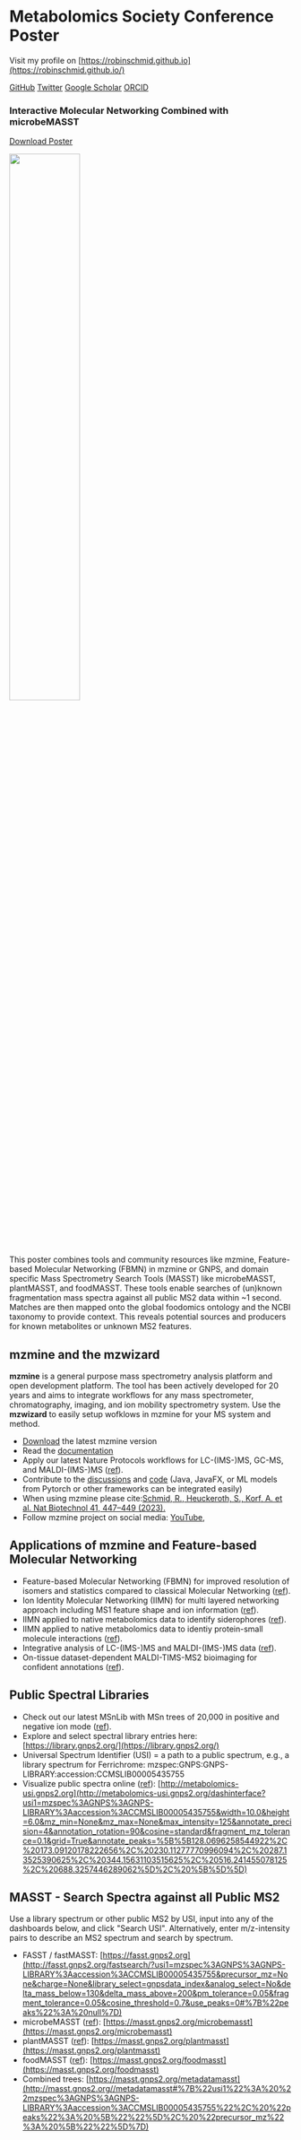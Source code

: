# Metabolomics Society Conference Poster 

Visit my profile on [https://robinschmid.github.io](https://robinschmid.github.io/)

[GitHub](https://github.com/robinschmid) [Twitter](https://twitter.com/rschmid1789) [Google Scholar](https://scholar.google.com/citations?user=fck2VigAAAAJ&hl=en&oi=ao) [ORCID](https://orcid.org/0000-0003-0922-3887)


### Interactive Molecular Networking Combined with microbeMASST

[Download Poster](2024_robin_schmid_metabolomics_poster.png?raw=true)

<img src="2024_robin_schmid_metabolomics_poster.png" width="50%">

This poster combines tools and community resources like mzmine, Feature-based Molecular Networking (FBMN) in mzmine or GNPS, and domain specific Mass Spectrometry Search Tools (MASST) like microbeMASST, plantMASST, and foodMASST. These tools enable searches of (un)known fragmentation mass spectra against all public MS2 data within ~1 second. Matches are then mapped onto the global foodomics ontology and the NCBI taxonomy to provide context. This  reveals potential sources and producers for known metabolites or unknown MS2 features.   



## mzmine and the mzwizard

**mzmine** is a general purpose mass spectrometry analysis platform and open development platform. The tool has been actively developed for 20 years and aims to integrate workflows for any mass spectrometer, chromatography, imaging, and ion mobility spectrometry system. Use the **mzwizard** to easily setup wofklows in mzmine for your MS system and method.      

- [Download](https://github.com/mzmine/mzmine/releases/latest) the latest mzmine version
- Read the [documentation](https://mzmine.github.io/mzmine_documentation/)
- Apply our latest Nature Protocols workflows for LC-(IMS-)MS, GC-MS, and MALDI-(IMS-)MS ([ref](http://dx.doi.org/10.1038/s41596-024-00996-y)). 
- Contribute to the [discussions](https://github.com/mzmine/mzmine/issues) and [code](https://mzmine.github.io/mzmine_documentation/contribute_intellij.html) (Java, JavaFX, or ML models from Pytorch or other frameworks can be integrated easily)
- When using mzmine please cite:[Schmid, R., Heuckeroth, S., Korf, A. et al. Nat Biotechnol 41, 447–449 (2023).](https://www.nature.com/articles/s41587-023-01690-2)
- Follow mzmine project on social media: [YouTube](https://www.youtube.com/@mzmineproject/playlists), 

## Applications of mzmine and Feature-based Molecular Networking

- Feature-based Molecular Networking (FBMN) for improved resolution of isomers and statistics compared to classical Molecular Networking ([ref](http://dx.doi.org/10.1038/s41592-020-0933-6)).
- Ion Identity Molecular Networking (IIMN) for multi layered networking approach including MS1 feature shape and ion information ([ref](http://dx.doi.org/10.1038/s41467-021-23953-9)).
- IIMN applied to native metabolomics data to identify siderophores ([ref](http://dx.doi.org/10.1038/s41557-021-00803-1)).
- IIMN applied to native metabolomics data to identiy protein-small molecule interactions ([ref](http://dx.doi.org/10.1038/s41467-022-32016-6)).
- Integrative analysis of LC-(IMS-)MS and MALDI-(IMS-)MS data ([ref](http://dx.doi.org/10.1038/s41587-023-01690-2)).
- On-tissue dataset-dependent MALDI-TIMS-MS2 bioimaging for confident annotations ([ref](http://dx.doi.org/10.1038/s41467-023-43298-9)).


## Public Spectral Libraries

- Check out our latest MSnLib with MSn trees of 20,000 in positive and negative ion mode ([ref](https://chemrxiv.org/engage/chemrxiv/article-details/663ccc0a91aefa6ce19236c2)). 
- Explore and select spectral library entries here: [https://library.gnps2.org/](https://library.gnps2.org/)
- Universal Spectrum Identifier (USI) = a path to a public spectrum, e.g., a library spectrum for Ferrichrome: mzspec:GNPS:GNPS-LIBRARY:accession:CCMSLIB00005435755
- Visualize public spectra online ([ref](https://www.biorxiv.org/content/10.1101/2020.05.09.086066v2.abstract)): [http://metabolomics-usi.gnps2.org](http://metabolomics-usi.gnps2.org/dashinterface?usi1=mzspec%3AGNPS%3AGNPS-LIBRARY%3Aaccession%3ACCMSLIB00005435755&width=10.0&height=6.0&mz_min=None&mz_max=None&max_intensity=125&annotate_precision=4&annotation_rotation=90&cosine=standard&fragment_mz_tolerance=0.1&grid=True&annotate_peaks=%5B%5B128.0696258544922%2C%20173.09120178222656%2C%20230.11277770996094%2C%20287.13525390625%2C%20344.15631103515625%2C%20516.241455078125%2C%20688.3257446289062%5D%2C%20%5B%5D%5D)

## MASST - Search Spectra against all Public MS2

Use a library spectrum or other public MS2 by USI, input into any of the dashboards below, and click "Search USI". Alternatively, enter m/z-intensity pairs to describe an MS2 spectrum and search by spectrum.

- FASST / fastMASST: [https://fasst.gnps2.org](http://fasst.gnps2.org/fastsearch/?usi1=mzspec%3AGNPS%3AGNPS-LIBRARY%3Aaccession%3ACCMSLIB00005435755&precursor_mz=None&charge=None&library_select=gnpsdata_index&analog_select=No&delta_mass_below=130&delta_mass_above=200&pm_tolerance=0.05&fragment_tolerance=0.05&cosine_threshold=0.7&use_peaks=0#%7B%22peaks%22%3A%20null%7D)
- microbeMASST ([ref](http://dx.doi.org/10.1038/s41564-023-01575-9)): [https://masst.gnps2.org/microbemasst](https://masst.gnps2.org/microbemasst)
- plantMASST ([ref](https://www.ncbi.nlm.nih.gov/pmc/articles/PMC11118438/)): [https://masst.gnps2.org/plantmasst](https://masst.gnps2.org/plantmasst)
- foodMASST ([ref](http://dx.doi.org/10.1038/s41538-022-00137-3)): [https://masst.gnps2.org/foodmasst](https://masst.gnps2.org/foodmasst)
- Combined trees: [https://masst.gnps2.org/metadatamasst](http://masst.gnps2.org//metadatamasst#%7B%22usi1%22%3A%20%22mzspec%3AGNPS%3AGNPS-LIBRARY%3Aaccession%3ACCMSLIB00005435755%22%2C%20%22peaks%22%3A%20%5B%22%22%5D%2C%20%22precursor_mz%22%3A%20%5B%22%22%5D%7D)
